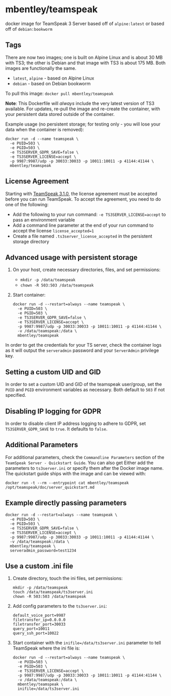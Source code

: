 # mbentley/teamspeak

docker image for TeamSpeak 3 Server
based off of `alpine:latest`
or
based off of `debian:bookworm`

## Tags

There are now two images; one is built on Alpine Linux and is about 30 MB with TS3; the other is Debian and that image with TS3 is about 175 MB.  Both images are functionally the same.

- `latest`, `alpine` - based on Alpine Linux
- `debian` - based on Debian bookworm

To pull this image:
`docker pull mbentley/teamspeak`

**Note**: This Dockerfile will _always_ include the very latest version of TS3 available.  For updates, re-pull the image and re-create the container, with your persistent data stored outside of the container.

Example usage (no persistent storage; for testing only - you will lose your data when the container is removed):

```
docker run -d --name teamspeak \
  -e PUID=503 \
  -e PGID=503 \
  -e TS3SERVER_GDPR_SAVE=false \
  -e TS3SERVER_LICENSE=accept \
  -p 9987:9987/udp -p 30033:30033 -p 10011:10011 -p 41144:41144 \
  mbentley/teamspeak
```

## License Agreement

Starting with [TeamSpeak 3.1.0](https://support.teamspeakusa.com/index.php?/Knowledgebase/Article/View/344/16/how-to-accept-the-server-license-agreement-server--310), the license agreement must be accepted before you can run TeamSpeak.  To accept the agreement, you need to do one of the following:

- Add the following to your run command: `-e TS3SERVER_LICENSE=accept` to pass an environment variable
- Add a command line parameter at the end of your run command to accept the license `license_accepted=1`
- Create a file named `.ts3server_license_accepted` in the persistent storage directory

## Advanced usage with persistent storage

1. On your host, create necessary directories, files, and set permissions:

    - `mkdir -p /data/teamspeak`
    - `chown -R 503:503 /data/teamspeak`

1. Start container:

    ```
    docker run -d --restart=always --name teamspeak \
      -e PUID=503 \
      -e PGID=503 \
      -e TS3SERVER_GDPR_SAVE=false \
      -e TS3SERVER_LICENSE=accept \
      -p 9987:9987/udp -p 30033:30033 -p 10011:10011 -p 41144:41144 \
      -v /data/teamspeak:/data \
      mbentley/teamspeak
    ```

In order to get the credentials for your TS server, check the container logs as it will output the `serveradmin` password and your `ServerAdmin` privilege key.

## Setting a custom UID and GID

In order to set a custom UID and GID of the teamspeak user/group, set the `PUID` and `PGID` environment variables as necessary.  Both default to `503` if not specified.

## Disabling IP logging for GDPR

In order to disable client IP address logging to adhere to GDPR, set `TS3SERVER_GDPR_SAVE` to `true`.  It defaults to `false`.

## Additional Parameters

For additional parameters, check the `Commandline Parameters` section of the `TeamSpeak Server - Quickstart Guide`.  You can also get Either add the parameters to `ts3server.ini` or specify them after the Docker image name.  The quickstart guide ships with the image and can be viewed with:

```
docker run -t --rm --entrypoint cat mbentley/teamspeak /opt/teamspeak/doc/server_quickstart.md
```

## Example directly passing parameters

```
docker run -d --restart=always --name teamspeak \
  -e PUID=503 \
  -e PGID=503 \
  -e TS3SERVER_GDPR_SAVE=false \
  -e TS3SERVER_LICENSE=accept \
  -p 9987:9987/udp -p 30033:30033 -p 10011:10011 -p 41144:41144 \
  -v /data/teamspeak:/data \
  mbentley/teamspeak \
  serveradmin_password=test1234
```

## Use a custom .ini file

1. Create directory, touch the ini files, set permissions:

    ```
    mkdir -p /data/teamspeak
    touch /data/teamspeak/ts3server.ini
    chown -R 503:503 /data/teamspeak
    ```

1. Add config parameters to the `ts3server.ini`:

    ```
    default_voice_port=9987
    filetransfer_ip=0.0.0.0
    filetransfer_port=30033
    query_port=10011
    query_ssh_port=10022
    ```

1. Start container with the `inifile=/data/ts3server.ini` parameter to tell TeamSpeak where the ini file is:

    ```
    docker run -d --restart=always --name teamspeak \
      -e PUID=503 \
      -e PGID=503 \
      -e TS3SERVER_LICENSE=accept \
      -p 9987:9987/udp -p 30033:30033 -p 10011:10011 -p 41144:41144 \
      -v /data/teamspeak:/data \
      mbentley/teamspeak \
      inifile=/data/ts3server.ini
    ```
